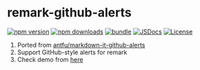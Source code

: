 # remark-github-alerts

[![npm version][npm-version-src]][npm-version-href]
[![npm downloads][npm-downloads-src]][npm-downloads-href]
[![bundle][bundle-src]][bundle-href]
[![JSDocs][jsdocs-src]][jsdocs-href]
[![License][license-src]][license-href]

1. Ported from [antfu/markdown-it-github-alerts](https://github.com/antfu/markdown-it-github-alerts)
1. Support GitHub-style alerts for remark
1. Check demo from [here](./playground/src/main.ts)

<!-- Badges -->

[npm-version-src]: https://img.shields.io/npm/v/remark-github-alerts?style=flat&colorA=080f12&colorB=1fa669
[npm-version-href]: https://npmjs.com/package/remark-github-alerts
[npm-downloads-src]: https://img.shields.io/npm/dm/remark-github-alerts?style=flat&colorA=080f12&colorB=1fa669
[npm-downloads-href]: https://npmjs.com/package/remark-github-alerts
[bundle-src]: https://img.shields.io/bundlephobia/minzip/remark-github-alerts?style=flat&colorA=080f12&colorB=1fa669&label=minzip
[bundle-href]: https://bundlephobia.com/result?p=remark-github-alerts
[license-src]: https://img.shields.io/github/license/hyoban/remark-github-alerts.svg?style=flat&colorA=080f12&colorB=1fa669
[license-href]: https://github.com/hyoban/remark-github-alerts/blob/main/LICENSE
[jsdocs-src]: https://img.shields.io/badge/jsdocs-reference-080f12?style=flat&colorA=080f12&colorB=1fa669
[jsdocs-href]: https://www.jsdocs.io/package/remark-github-alerts
